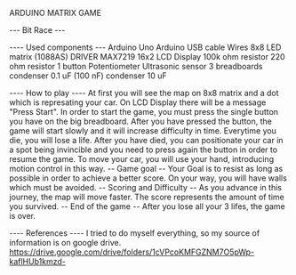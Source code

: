 ARDUINO MATRIX GAME

--- Bit Race ---

---- Used components ---
  Arduino Uno
  Arduino USB cable
  Wires
  8x8 LED matrix (1088AS)
  DRIVER MAX7219
  16x2 LCD Display
  100k ohm resistor
  220 ohm resistor
  1 button
  Potentiometer
  Ultrasonic sensor
  3 breadboards
  condenser 0.1 uF (100 nF)
  condenser 10 uF
  
---- How to play ----
  At first you will see the map on 8x8 matrix and a dot which is represating your car. On LCD Display there will be a message "Press Start". In order to start the game, you must press the single button you have on the big breadboard. After you have pressed the button, the game will start slowly and it will increase difficulty in time. Everytime you die, you will lose a life. After you have died, you can positionate your car in a spot being invincible and you need to press again the button in order to resume the game.
  To move your car, you will use your hand, introducing motion control in this way.
  -- Game goal --
  Your Goal is to resist as long as possible in order to achieve a better score. On your way, you will have walls which must be avoided.
  -- Scoring and Difficulty --
  As you advance in this journey, the map will move faster. The score represents the amount of time you survived.
  -- End of the game --
  After you lose all your 3 lifes, the game is over. 
  
---- References ---- 
  I tried to do myself everything, so my source of information is on google drive.
  https://drive.google.com/drive/folders/1cVPcoKMFGZNM7O5pWp-kaflHUb1kmzd-

